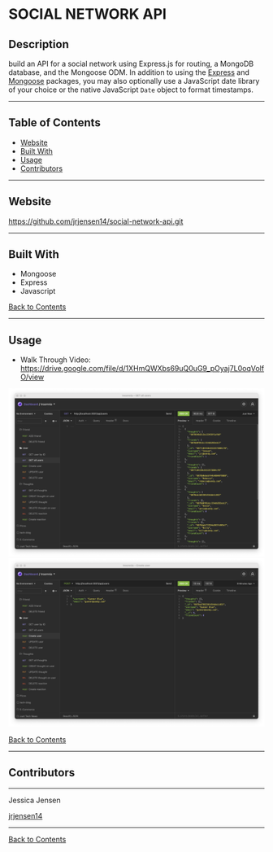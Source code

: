 # SOCIAL NETWORK API

## Description 

build an API for a social network using Express.js for routing, a MongoDB database, and the Mongoose ODM. In addition to using the [Express](https://www.npmjs.com/package/express) and [Mongoose](https://www.npmjs.com/package/mongoose) packages, you may also optionally use a JavaScript date library of your choice or the native JavaScript `Date` object to format timestamps.

---

## Table of Contents 

- [Website](#website)
- [Built With](#built-with)
- [Usage](#usage)
- [Contributors](#contributors)

---

## Website

https://github.com/jrjensen14/social-network-api.git

---

## Built With

- Mongoose
- Express
- Javascript


[Back to Contents](#table-of-contents)

---

## Usage
* Walk Through Video:
https://drive.google.com/file/d/1XHmQWXbs69uQ0uG9_pOyaj7L0oqVolfO/view

![Screenshot of Get all users](screenshots/social-network-screenshot-1.png)
![Screenshot of Creat a user](screenshots/social-network-screenshot-2.png)

[Back to Contents](#table-of-contents)

---


## Contributors

---
    
Jessica Jensen
    
[jrjensen14](https://github.com/jrjensen14)

---

[Back to Contents](#table-of-contents)

